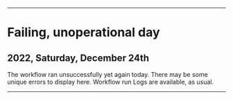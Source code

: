 
***

# Failing, unoperational day

## 2022, Saturday, December 24th

The workflow ran unsuccessfully yet again today. There may be some unique errors to display here. Workflow run Logs are available, as usual.

***
